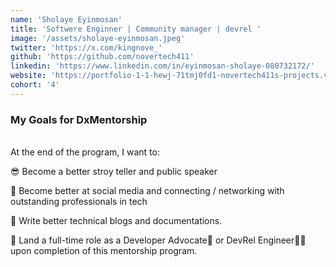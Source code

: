 ```yaml
---
name: 'Sholaye Eyinmosan'
title: 'Softwere Enginner | Community manager | devrel '
image: '/assets/sholaye-eyinmosan.jpeg'
twitter: 'https://x.com/kingnove_'
github: 'https://github.com/novertech411'
linkedin: 'https://www.linkedin.com/in/eyinmosan-sholaye-080732172/'
website: 'https://portfolio-1-1-hewj-71tmj0fd1-novertech411s-projects.vercel.app/'
cohort: '4'
---
```


<div>
<h3>My Goals for DxMentorship</h3> <br/>
 At the end of the program, I want to: <br/>

😎 Become a better stroy teller and public speaker <br/>

🚀 Become better at social media and connecting / networking with outstanding professionals in tech <br/>

📝 Write better technical blogs and documentations. <br/>

🦾 Land a full-time role as a Developer Advocate🥑 or DevRel Engineer👨‍💻 upon completion of this mentorship program.

</div>
